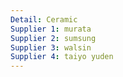 ```yaml
---
Detail: Ceramic
Supplier 1: murata
Supplier 2: sumsung
Supplier 3: walsin
Supplier 4: taiyo yuden
---
```

